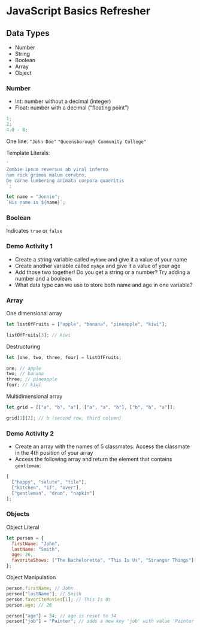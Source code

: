 # JavaScript Basics Refresher

## Data Types

- Number
- String
- Boolean
- Array
- Object

### Number

- Int: number without a decimal (integer)
- Float: number with a decimal (“floating point”)

```js
1;
2;
4.0 - 8;
```

One line:
`"John Doe"`
`"Queensborough Community College"`

Template Literals:

```js
`
Zombie ipsum reversus ab viral inferno
nam rick grimes malum cerebro.
De carne lumbering animata corpora quaeritis
`;

let name = "Jonnie";
`His name is ${name}`;
```

### Boolean

Indicates `true` or `false`

### Demo Activity 1

- Create a string variable called `myName` and give it a value of your name
- Create another variable called `myAge` and give it a value of your age
- Add those two together! Do you get a string or a number? Try adding a number and a boolean.
- What data type can we use to store both name and age in one variable?

### Array

One dimensional array

```js
let listOfFruits = ["apple", "banana", "pineapple", "kiwi"];

listOfFruits[3]; // kiwi
```

Destructuring

```js
let [one, two, three, four] = listOfFruits;

one; // apple
two; // banana
three; // pineapple
four; // kiwi
```

Multidimensional array

```js
let grid = [["a", "b", "a"], ["a", "a", "b"], ["b", "b", "a"]];

grid[1][2]; // b (second row, third column)
```

### Demo Activity 2

- Create an array with the names of 5 classmates. Access the classmate in the 4th position of your array
- Access the following array and return the element that contains `gentleman`:

```js
[
  ["happy", "salute", "tile"],
  ["kitchen", "if", "over"],
  ["gentleman", "drum", "napkin"]
];
```

### Objects

Object Literal

```js
let person = {
  firstName: "John",
  lastName: "Smith",
  age: 26,
  favoriteShows: ["The Bachelorette", "This Is Us", "Stranger Things"]
};
```

Object Manipulation

```js
person.firstName; // John
person["lastName"]; // Smith
person.favoriteMovies[1]; // This Is Us
person.age; // 26

person["age"] = 34; // age is reset to 34
person["job"] = "Painter"; // adds a new key 'job' with value 'Painter'
```
